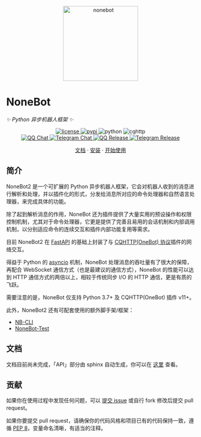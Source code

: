 <p align="center">
  <a href="https://v2.nonebot.dev/"><img src="https://raw.githubusercontent.com/nonebot/nonebot2/master/docs/.vuepress/public/logo.png" width="200" height="200" alt="nonebot"></a>
</p>

<p align="center">
  <h1>NoneBot</h1>
  <em>✨ Python 异步机器人框架 ✨</em>
</p>

<p align="center">
  <a href="https://raw.githubusercontent.com/nonebot/nonebot2/master/LICENSE">
    <img src="https://img.shields.io/github/license/nonebot/nonebot2.svg" alt="license">
  </a>
  <a href="https://pypi.python.org/pypi/nonebot2">
    <img src="https://img.shields.io/pypi/v/nonebot2.svg" alt="pypi">
  </a>
  <img src="https://img.shields.io/badge/python-3.7+-blue.svg" alt="python">
  <img src="https://img.shields.io/badge/cqhttp-11+-black.svg" alt="cqhttp"><br />
  <a href="https://jq.qq.com/?_wv=1027&k=5OFifDh">
    <img src="https://img.shields.io/badge/qq%E7%BE%A4-768887710-orange.svg" alt="QQ Chat">
  </a>
  <a href="https://t.me/cqhttp">
    <img src="https://img.shields.io/badge/telegram-chat-blue.svg" alt="Telegram Chat">
  </a>
  <a href="https://jq.qq.com/?_wv=1027&k=5Nl0zhE">
    <img src="https://img.shields.io/badge/%E7%89%88%E6%9C%AC%E5%8F%91%E5%B8%83%E7%BE%A4-218529254-green.svg" alt="QQ Release">
  </a>
  <a href="https://t.me/cqhttp_release">
    <img src="https://img.shields.io/badge/版本发布频道-join-green.svg" alt="Telegram Release">
  </a>
</p>

<p align="center">
  <a href="https://v2.nonebot.dev/">文档</a>
  ·
  <a href="https://v2.nonebot.dev/guide/installation.html">安装</a>
  ·
  <a href="https://v2.nonebot.dev/guide/getting-started.html">开始使用</a>
</p>

## 简介

NoneBot2 是一个可扩展的 Python 异步机器人框架，它会对机器人收到的消息进行解析和处理，并以插件化的形式，分发给消息所对应的命令处理器和自然语言处理器，来完成具体的功能。

除了起到解析消息的作用，NoneBot 还为插件提供了大量实用的预设操作和权限控制机制，尤其对于命令处理器，它更是提供了完善且易用的会话机制和内部调用机制，以分别适应命令的连续交互和插件内部功能复用等需求。

目前 NoneBot2 在 [FastAPI](https://fastapi.tiangolo.com/) 的基础上封装了与 [CQHTTP(OneBot) 协议](http://cqhttp.cc/)插件的网络交互。

得益于 Python 的 [asyncio](https://docs.python.org/3/library/asyncio.html) 机制，NoneBot 处理消息的吞吐量有了很大的保障，再配合 WebSocket 通信方式（也是最建议的通信方式），NoneBot 的性能可以达到 HTTP 通信方式的两倍以上，相较于传统同步 I/O 的 HTTP 通信，更是有质的飞跃。

需要注意的是，NoneBot 仅支持 Python 3.7+ 及 CQHTTP(OneBot) 插件 v11+。

此外，NoneBot2 还有可配套使用的额外脚手架/框架：

- [NB-CLI](https://github.com/nonebot/nb-cli)
- [NoneBot-Test](https://github.com/nonebot/nonebot-test)

## 文档

文档目前尚未完成，「API」部分由 sphinx 自动生成，你可以在 [这里](https://v2.nonebot.dev/) 查看。

## 贡献

如果你在使用过程中发现任何问题，可以 [提交 issue](https://github.com/nonebot/nonebot2/issues/new) 或自行 fork 修改后提交 pull request。

如果你要提交 pull request，请确保你的代码风格和项目已有的代码保持一致，遵循 [PEP 8](https://www.python.org/dev/peps/pep-0008/)，变量命名清晰，有适当的注释。

